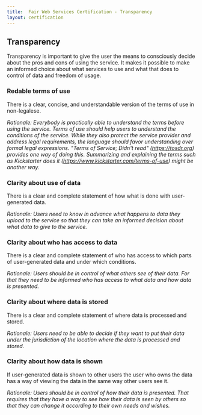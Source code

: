 ```yaml
---
title:  Fair Web Services Certification - Transparency
layout: certification
---
```

## Transparency

Transparency is important to give the user the means to consciously decide about the pros and cons of using the service. It makes it possible to make an informed choice about what services to use and what that does to control of data and freedom of usage.

### Redable terms of use

There is a clear, concise, and understandable version of the terms of use in non-legalese.

*Rationale:  Everybody is practically able to understand the terms before using the service. Terms of use should help users to understand the conditions of the service. While they also protect the service provider and address legal requirements, the language should favor understanding over formal legal expressions. "Terms of Service; Didn't read" (https://tosdr.org) provides one way of doing this. Summarizing and explaining the terms such as Kickstarter does it (https://www.kickstarter.com/terms-of-use) might be another way.*

### Clarity about use of data

There is a clear and complete statement of how what is done with user-generated data.

*Rationale: Users need to know in advance what happens to data they upload to the service so that they can take an informed decision about what data to give to the service.*

### Clarity about who has access to data

There is a clear and complete statement of who has access to which parts of user-generated data and under which conditions.

*Rationale: Users should be in control of what others see of their data. For that they need to be informed who has access to what data and how data is presented.*

### Clarity about where data is stored

There is a clear and complete statement of where data is processed and stored.

*Rationale: Users need to be able to decide if they want to put their data under the jurisdiction of the location where the data is processed and stored.*

### Clarity about how data is shown

If user-generated data is shown to other users the user who owns the data has a way of viewing the data in the same way other users see it.

*Rationale: Users should be in control of how their data is presented. That requires that they have a way to see how their data is seen by others so that they can change it according to their own needs and wishes.*
